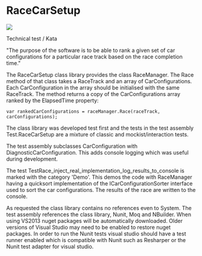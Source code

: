 RaceCarSetup
============

<img src="https://ci.appveyor.com/api/projects/status/e9ildc67bte7ae62">

Technical test / Kata

"The purpose of the software is to be able to rank a given set of car configurations for a particular race track based on the race completion time."

The RaceCarSetup class library provides the class RaceManager.  The Race method of that class takes a RaceTrack and an array of CarConfigurations.  Each CarConfiguration in the array should be initialised with the same RaceTrack.  The method returns a copy of the CarConfigurations array ranked by the ElapsedTime property:

	var rankedCarConfigurations = raceManager.Race(raceTrack, carConfigurations);

The class library was developed test first and the tests in the test assembly Test.RaceCarSetup are a mixture of classic and mockist/interaction tests.

The test assembly subclasses CarConfiguration with DiagnosticCarConfiguration.  This adds console logging which was useful during development.

The test TestRace_inject_real_implementation_log_results_to_console is marked with the category 'Demo'.  This demos the code with RaceManager having a quicksort implementation of the ICarConfigurationSorter interface used to sort the car configurations.  The results of the race are written to the console.

As requested the class library contains no references even to System.  The test assembly references the class library, Nunit, Moq and NBuilder.  When using VS2013 nuget packages will be automatically downloaded.  Older versions of Visual Studio may need to be enabled to restore nuget packages.  In order to run the Nunit tests visual studio should have a test runner enabled which is compatible with Nunit such as Resharper or the Nunit test adapter for visual studio.  
